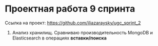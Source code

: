 # Проектная работа 9 спринта

Ссылка на проект: https://github.com/iliazaraysky/ugc_sprint_2

1. Анализ хранилищ. Сравниваю производительность MongoDB и Elasticsearch в операциях **вставки/поиска**
